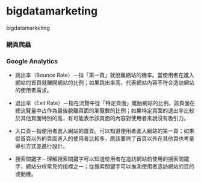 # bigdatamarketing
bigdatamarketing



### 網頁爬蟲



### Google Analytics

+ 跳出率（Bounce Rate）－指「第一頁」就脫離網站的機率。當使用者在進入網站的首頁就離開網站的比例；如果跳出率高，代表網站內容不符合造訪網站的使用者需求。


+ 退出率（Exit Rate）－指在流覽中從「特定頁面」離胎網站的比例。該頁面在總流覽量中占作為最後脫離頁面的瀏覽數的比例；如果特定頁面的退出率比較於其他頁面特別的高，有可能表示該頁面的內容對使用者來說沒有吸引力。


+ 入口頁－指使用者進入網站的首頁。可以知道使用者進入網站的第一頁；如果從首頁以外的頁面進入的使用者比較多，應該要除了首頁以外在其他頁也考量導引方式並進行設計。


+ 搜索關鍵字－理解搜索關鍵字可以知道使用者在造訪網站前使用的搜索關鍵字，網站分析常見的指標之一；從搜索關鍵字可以推測使用者造訪網站的目的或動機。

